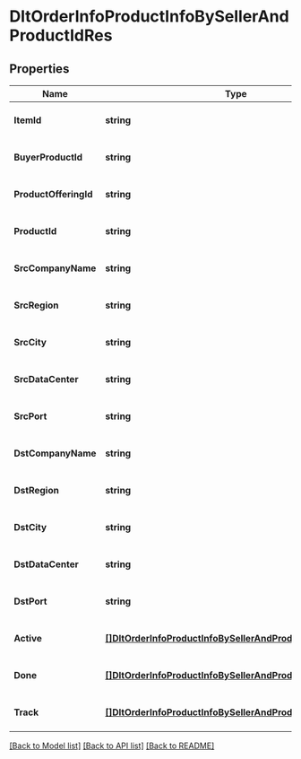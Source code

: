 # DltOrderInfoProductInfoBySellerAndProductIdRes

## Properties
Name | Type | Description | Notes
------------ | ------------- | ------------- | -------------
**ItemId** | **string** |  | [optional] [default to null]
**BuyerProductId** | **string** |  | [optional] [default to null]
**ProductOfferingId** | **string** |  | [optional] [default to null]
**ProductId** | **string** |  | [optional] [default to null]
**SrcCompanyName** | **string** |  | [optional] [default to null]
**SrcRegion** | **string** |  | [optional] [default to null]
**SrcCity** | **string** |  | [optional] [default to null]
**SrcDataCenter** | **string** |  | [optional] [default to null]
**SrcPort** | **string** |  | [optional] [default to null]
**DstCompanyName** | **string** |  | [optional] [default to null]
**DstRegion** | **string** |  | [optional] [default to null]
**DstCity** | **string** |  | [optional] [default to null]
**DstDataCenter** | **string** |  | [optional] [default to null]
**DstPort** | **string** |  | [optional] [default to null]
**Active** | [**[]DltOrderInfoProductInfoBySellerAndProductIdDoneModel**](dltOrderInfoProductInfoBySellerAndProductIdDoneModel.md) |  | [optional] [default to null]
**Done** | [**[]DltOrderInfoProductInfoBySellerAndProductIdDoneModel**](dltOrderInfoProductInfoBySellerAndProductIdDoneModel.md) |  | [optional] [default to null]
**Track** | [**[]DltOrderInfoProductInfoBySellerAndProductIdTrackModel**](dltOrderInfoProductInfoBySellerAndProductIdTrackModel.md) |  | [optional] [default to null]

[[Back to Model list]](../README.md#documentation-for-models) [[Back to API list]](../README.md#documentation-for-api-endpoints) [[Back to README]](../README.md)

